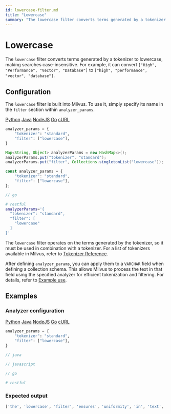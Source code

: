 ```yaml
---
id: lowercase-filter.md
title: "Lowercase"
summary: "The lowercase filter converts terms generated by a tokenizer to lowercase, making searches case-insensitive. For example, it can convert [\"High\", \"Performance\", \"Vector\", \"Database\"] to [\"high\", \"performance\", \"vector\", \"database\"]."
---
```


# Lowercase

The `lowercase` filter converts terms generated by a tokenizer to lowercase, making searches case-insensitive. For example, it can convert `["High", "Performance", "Vector", "Database"]` to `["high", "performance", "vector", "database"]`.

## Configuration

The `lowercase` filter is built into Milvus. To use it, simply specify its name in the `filter` section within `analyzer_params`.

<div class="multipleCode">
    <a href="#python">Python</a>
    <a href="#java">Java</a>
    <a href="#javascript">NodeJS</a>
    <a href="#go">Go</a>
    <a href="#bash">cURL</a>
</div>

```python
analyzer_params = {
    "tokenizer": "standard",
    "filter": ["lowercase"],
}
```

```java
Map<String, Object> analyzerParams = new HashMap<>();
analyzerParams.put("tokenizer", "standard");
analyzerParams.put("filter", Collections.singletonList("lowercase"));
```

```javascript
const analyzer_params = {
    "tokenizer": "standard",
    "filter": ["lowercase"],
};
```

```go
// go
```

```bash
# restful
analyzerParams='{
  "tokenizer": "standard",
  "filter": [
    "lowercase"
  ]
}'
```

The `lowercase` filter operates on the terms generated by the tokenizer, so it must be used in combination with a tokenizer. For a list of tokenizers available in Milvus, refer to [Tokenizer Reference](tokenizers).

After defining `analyzer_params`, you can apply them to a `VARCHAR` field when defining a collection schema. This allows Milvus to process the text in that field using the specified analyzer for efficient tokenization and filtering. For details, refer to [Example use](analyzer-overview.md#Example-use).

## Examples

### Analyzer configuration

<div class="multipleCode">
    <a href="#python">Python</a>
    <a href="#java">Java</a>
    <a href="#javascript">NodeJS</a>
    <a href="#go">Go</a>
    <a href="#bash">cURL</a>
</div>

```python
analyzer_params = {
    "tokenizer": "standard",
    "filter": ["lowercase"],
}
```

```java
// java
```

```javascript
// javascript
```

```go
// go
```

```bash
# restful
```

### Expected output

```python
['the', 'lowercase', 'filter', 'ensures', 'uniformity', 'in', 'text', 'processing']
```